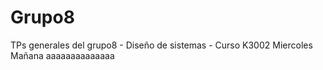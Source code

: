 # Grupo8
TPs generales del grupo8 - Diseño de sistemas - Curso K3002 Miercoles Mañana
aaaaaaaaaaaaaa
